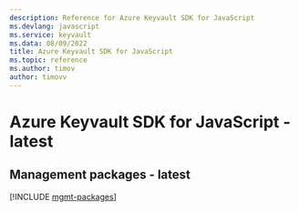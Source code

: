 ```yaml
---
description: Reference for Azure Keyvault SDK for JavaScript
ms.devlang: javascript
ms.service: keyvault
ms.data: 08/09/2022
title: Azure Keyvault SDK for JavaScript
ms.topic: reference
ms.author: timov
author: timovv
---
```

# Azure Keyvault SDK for JavaScript - latest

## Management packages - latest
[!INCLUDE [mgmt-packages](keyvault-mgmt-index.md)]
